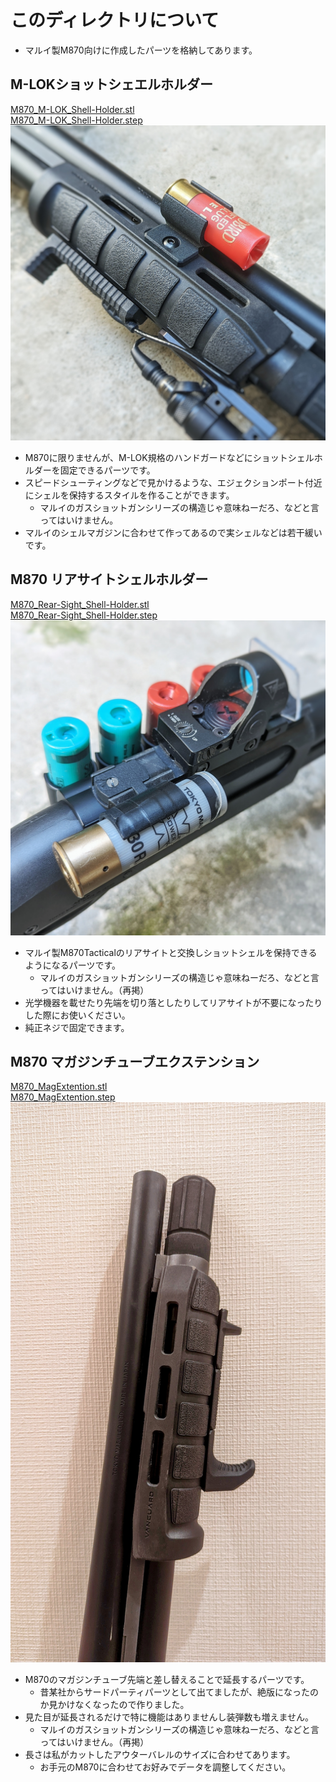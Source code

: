 # このディレクトリについて
- マルイ製M870向けに作成したパーツを格納してあります。

## M-LOKショットシェエルホルダー
[M870_M-LOK_Shell-Holder.stl](https://github.com/Qoo622/3D-print/blob/91abe80fec2f5a9f812982acb18d156e08668311/M870/M870_M-LOK_Shell-Holder.stl)  
[M870_M-LOK_Shell-Holder.step](https://github.com/Qoo622/3D-print/blob/91abe80fec2f5a9f812982acb18d156e08668311/M870/M870_M-LOK_Shell-Holder.step)  
<img src=https://github.com/Qoo622/3D-print/blob/91abe80fec2f5a9f812982acb18d156e08668311/_image/M870/9A0EFE71-8AFB-4376-9DF0-6EA1D80E9EE7.jpeg>  
- M870に限りませんが、M-LOK規格のハンドガードなどにショットシェルホルダーを固定できるパーツです。
- スピードシューティングなどで見かけるような、エジェクションポート付近にシェルを保持するスタイルを作ることができます。
  - マルイのガスショットガンシリーズの構造じゃ意味ねーだろ、などと言ってはいけません。
- マルイのシェルマガジンに合わせて作ってあるので実シェルなどは若干緩いです。

## M870 リアサイトシェルホルダー
[M870_Rear-Sight_Shell-Holder.stl](https://github.com/Qoo622/3D-print/blob/91abe80fec2f5a9f812982acb18d156e08668311/M870/M870_Rear-Sight_Shell-Holder.stl)  
[M870_Rear-Sight_Shell-Holder.step](https://github.com/Qoo622/3D-print/blob/91abe80fec2f5a9f812982acb18d156e08668311/M870/M870_Rear-Sight_Shell-Holder.step)  
<img src=https://github.com/Qoo622/3D-print/blob/91abe80fec2f5a9f812982acb18d156e08668311/_image/M870/FBAB3752-5E4E-4515-A4F3-BCE752C7465F.jpeg>
- マルイ製M870Tacticalのリアサイトと交換しショットシェルを保持できるようになるパーツです。
  - マルイのガスショットガンシリーズの構造じゃ意味ねーだろ、などと言ってはいけません。（再掲）
- 光学機器を載せたり先端を切り落としたりしてリアサイトが不要になったりした際にお使いください。
- 純正ネジで固定できます。

## M870 マガジンチューブエクステンション
[M870_MagExtention.stl](https://github.com/Qoo622/3D-print/blob/91abe80fec2f5a9f812982acb18d156e08668311/M870/M870_MagExtention.stl)  
[M870_MagExtention.step](https://github.com/Qoo622/3D-print/blob/91abe80fec2f5a9f812982acb18d156e08668311/M870/M870_MagExtention.step)  
<img src=https://github.com/Qoo622/3D-print/blob/91abe80fec2f5a9f812982acb18d156e08668311/_image/M870/6D5A44B6-7B6E-4488-9CC3-203CCCF059C6.jpeg>
- M870のマガジンチューブ先端と差し替えることで延長するパーツです。
  - 昔某社からサードパーティパーツとして出てましたが、絶版になったのか見かけなくなったので作りました。
- 見た目が延長されるだけで特に機能はありませんし装弾数も増えません。
  - マルイのガスショットガンシリーズの構造じゃ意味ねーだろ、などと言ってはいけません。（再掲）
- 長さは私がカットしたアウターバレルのサイズに合わせてあります。
  - お手元のM870に合わせてお好みでデータを調整してください。
